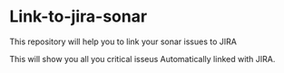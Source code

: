 # Link-to-jira-sonar
This repository will help you to link your sonar issues to JIRA

This will show you all you critical isseus Automatically linked with JIRA.
